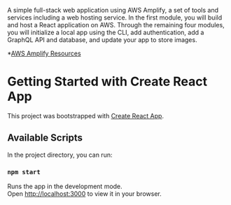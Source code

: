 A simple full-stack web application using AWS Amplify, a set of tools and services including a web hosting service. In the first module, you will build and host a React application on AWS. Through the remaining four modules, you will initialize a local app using the CLI, add authentication, add a GraphQL API and database, and update your app to store images.

*[AWS Amplify Resources](https://aws.amazon.com/getting-started/hands-on/build-react-app-amplify-graphql/?ref=gsrchandson&id=updated)

# Getting Started with Create React App

This project was bootstrapped with [Create React App](https://github.com/facebook/create-react-app).

## Available Scripts

In the project directory, you can run:

### `npm start`

Runs the app in the development mode.\
Open [http://localhost:3000](http://localhost:3000) to view it in your browser.



